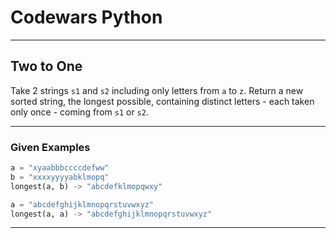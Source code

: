 # Codewars Python


---
## Two to One
Take 2 strings `s1` and `s2` including only letters from `a` to `z`. Return a new sorted string, the longest possible, containing distinct letters - each taken only once - coming from `s1` or `s2`.


---
### Given Examples

```python
a = "xyaabbbccccdefww"
b = "xxxxyyyyabklmopq"
longest(a, b) -> "abcdefklmopqwxy"

a = "abcdefghijklmnopqrstuvwxyz"
longest(a, a) -> "abcdefghijklmnopqrstuvwxyz"
```
---

